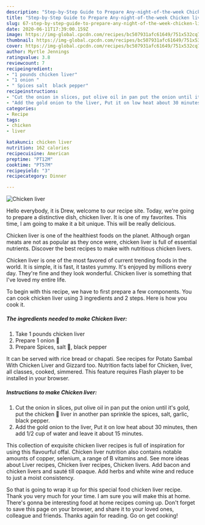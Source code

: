 ```yaml
---
description: "Step-by-Step Guide to Prepare Any-night-of-the-week Chicken liver"
title: "Step-by-Step Guide to Prepare Any-night-of-the-week Chicken liver"
slug: 67-step-by-step-guide-to-prepare-any-night-of-the-week-chicken-liver
date: 2020-06-11T17:39:00.159Z
image: https://img-global.cpcdn.com/recipes/bc507931afc61649/751x532cq70/chicken-liver-recipe-main-photo.jpg
thumbnail: https://img-global.cpcdn.com/recipes/bc507931afc61649/751x532cq70/chicken-liver-recipe-main-photo.jpg
cover: https://img-global.cpcdn.com/recipes/bc507931afc61649/751x532cq70/chicken-liver-recipe-main-photo.jpg
author: Myrtle Jennings
ratingvalue: 3.8
reviewcount: 7
recipeingredient:
- "1 pounds chicken liver"
- "1 onion "
- " Spices salt  black pepper"
recipeinstructions:
- "Cut the onion in slices, put olive oil in pan put the onion until it&#39;s gold, put the chicken 🐔 liver in another pan sprinkle the spices, salt, garlic, black pepper."
- "Add the gold onion to the liver, Put it on low heat about 30 minutes, then add 1/2 cup of water and leave it about 15 minutes."
categories:
- Recipe
tags:
- chicken
- liver

katakunci: chicken liver 
nutrition: 162 calories
recipecuisine: American
preptime: "PT12M"
cooktime: "PT57M"
recipeyield: "3"
recipecategory: Dinner

---
```



![Chicken liver](https://img-global.cpcdn.com/recipes/bc507931afc61649/751x532cq70/chicken-liver-recipe-main-photo.jpg)

Hello everybody, it is Drew, welcome to our recipe site. Today, we're going to prepare a distinctive dish, chicken liver. It is one of my favorites. This time, I am going to make it a bit unique. This will be really delicious.

Chicken liver is one of the healthiest foods on the planet. Although organ meats are not as popular as they once were, chicken liver is full of essential nutrients. Discover the best recipes to make with nutritious chicken livers.

Chicken liver is one of the most favored of current trending foods in the world. It is simple, it is fast, it tastes yummy. It's enjoyed by millions every day. They're fine and they look wonderful. Chicken liver is something that I've loved my entire life.


To begin with this recipe, we have to first prepare a few components. You can cook chicken liver using 3 ingredients and 2 steps. Here is how you cook it.

<!--inarticleads1-->

##### The ingredients needed to make Chicken liver:

1. Take 1 pounds chicken liver
1. Prepare 1 onion 🌰
1. Prepare  Spices, salt 🧂, black pepper


It can be served with rice bread or chapati. See recipes for Potato Sambal With Chicken Liver and Gizzard too. Nutrition facts label for Chicken, liver, all classes, cooked, simmered. This feature requires Flash player to be installed in your browser. 

<!--inarticleads2-->

##### Instructions to make Chicken liver:

1. Cut the onion in slices, put olive oil in pan put the onion until it&#39;s gold, put the chicken 🐔 liver in another pan sprinkle the spices, salt, garlic, black pepper.
1. Add the gold onion to the liver, Put it on low heat about 30 minutes, then add 1/2 cup of water and leave it about 15 minutes.


This collection of exquisite chicken liver recipes is full of inspiration for using this flavourful offal. Chicken liver nutrition also contains notable amounts of copper, selenium, a range of B vitamins and. See more ideas about Liver recipes, Chicken liver recipes, Chicken livers. Add bacon and chicken livers and sauté till opaque. Add herbs and white wine and reduce to just a moist consistency. 

So that is going to wrap it up for this special food chicken liver recipe. Thank you very much for your time. I am sure you will make this at home. There's gonna be interesting food at home recipes coming up. Don't forget to save this page on your browser, and share it to your loved ones, colleague and friends. Thanks again for reading. Go on get cooking!
